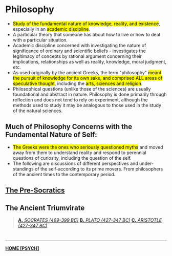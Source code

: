 # Philosophy
- <mark class="hltr-blue">Study of the fundamental nature of knowledge, reality, and existence</mark>, especially in an <mark class="hltr-blue">academic discipline</mark>. 
- A particular theory that someone has about how to live or how to deal with a particular situation.
- Academic discipline concerned with investigating the nature of significance of ordinary and scientific beliefs - investigates the legitimacy of concepts by rational argument concerning their implications, relationships as well as reality, knowledge, moral judgment, etc.
- As used originally by the ancient Greeks, the term "philosophy" <mark class="hltr-green">meant the pursuit of knowledge for its own sake, and comprised ALL areas of speculative thought</mark>, including the <mark class="hltr-green">arts, sciences and religion</mark>.
- Philosophical questions (unlike those of the sciences) are usually foundational and abstract in nature. Philosophy is done primarily through reflection and does not tend to rely on experiment, although the methods used to study it may be analogous to those used in the study of the natural sciences.
## Much of Philosophy Concerns with the Fundamental Nature of Self:
- <mark class="hltr-blue">The Greeks were the ones who seriously questioned myths</mark> and moved away from them to understand reality and respond to perennial questions of curiosity, including the question of the self.
- The following are discussions of different perspectives and under- standings of the self-according to its prime movers. From philosophers of the ancient times to the contemporary period.

## [The Pre-Socratics](PSYCHPrelimPRESOC.md)

## The Ancient Triumvirate
> [**A.** *SOCRATES (469-399 BC)*](Socrates.md)
[**B.** *PLATO (427-347 BC)*](Plato.md)
[**C.** *ARISTOTLE (427-347 BC)*](Aristotle.md)



# 
---
**[HOME [PSYCH]](PSYCH101.md)**